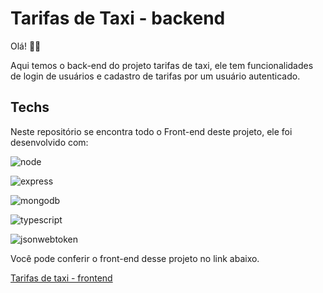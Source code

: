 # Tarifas de Taxi - backend

Olá! 🧑‍💻

Aqui temos o back-end do projeto tarifas de taxi, ele tem funcionalidades de login de usuários e cadastro de tarifas por um usuário autenticado.

## Techs
Neste repositório se encontra todo o Front-end deste projeto, ele foi desenvolvido com:

![node](https://img.shields.io/badge/Node.js-43853D?style=for-the-badge&logo=node.js&logoColor=white)

![express](https://img.shields.io/badge/Express.js-404D59?style=for-the-badge)

![mongodb](https://img.shields.io/badge/MongoDB-4EA94B?style=for-the-badge&logo=mongodb&logoColor=white)

![typescript](https://img.shields.io/badge/TypeScript-007ACC?style=for-the-badge&logo=typescript&logoColor=white)

![jsonwebtoken](https://img.shields.io/badge/json%20web%20tokens-323330?style=for-the-badge&logo=json-web-tokens&logoColor=pink)

Você pode conferir o front-end desse projeto no link abaixo.

[Tarifas de taxi - frontend](https://github.com/Julio-Norberto/tarifas-de-taxi)